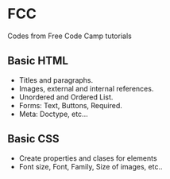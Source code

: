 # FCC
Codes from Free Code Camp tutorials

## Basic HTML

* Titles and paragraphs.
* Images, external and internal references.
* Unordered and Ordered List.
* Forms: Text, Buttons, Required.
* Meta: Doctype, etc...

## Basic CSS

* Create properties and clases for elements
* Font size, Font, Family, Size of images, etc..
